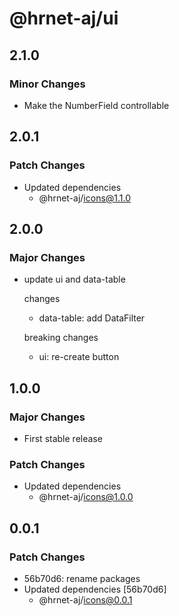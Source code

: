 # @hrnet-aj/ui

## 2.1.0

### Minor Changes

- Make the NumberField controllable

## 2.0.1

### Patch Changes

- Updated dependencies
  - @hrnet-aj/icons@1.1.0

## 2.0.0

### Major Changes

- update ui and data-table

  changes

  - data-table: add DataFilter

  breaking changes

  - ui: re-create button

## 1.0.0

### Major Changes

- First stable release

### Patch Changes

- Updated dependencies
  - @hrnet-aj/icons@1.0.0

## 0.0.1

### Patch Changes

- 56b70d6: rename packages
- Updated dependencies [56b70d6]
  - @hrnet-aj/icons@0.0.1

